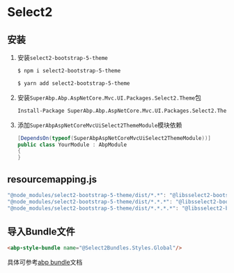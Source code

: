 # Select2

## 安装
1. 安装`select2-bootstrap-5-theme`

   ```bash
   $ npm i select2-bootstrap-5-theme
   ```

   ```bash
   $ yarn add select2-bootstrap-5-theme
   ```

2. 安装`SuperAbp.Abp.AspNetCore.Mvc.UI.Packages.Select2.Theme`包

   ```ps
   Install-Package SuperAbp.Abp.AspNetCore.Mvc.UI.Packages.Select2.Theme
   ```

3. 添加`SuperAbpAspNetCoreMvcUiSelect2ThemeModule`模块依赖
    ``` csharp
    [DependsOn(typeof(SuperAbpAspNetCoreMvcUiSelect2ThemeModule))]
    public class YourModule : AbpModule
    {
    }
    ```

## resourcemapping.js
``` javascript
"@node_modules/select2-bootstrap-5-theme/dist/*.*": "@libsselect2-bootstrap5-theme/",
"@node_modules/select2-bootstrap-5-theme/dist/*.*.*": "@libsselect2-bootstrap5-theme/",
"@node_modules/select2-bootstrap-5-theme/dist/*.*.*.*": "@libsselect2-bootstrap5-theme/"
```

## 导入Bundle文件

``` html
<abp-style-bundle name="@Select2Bundles.Styles.Global"/>
```
具体可参考[abp bundle](https://docs.abp.io/en/abp/latest/UI/AspNetCore/Bundling-Minification#bundle-contributors)文档

